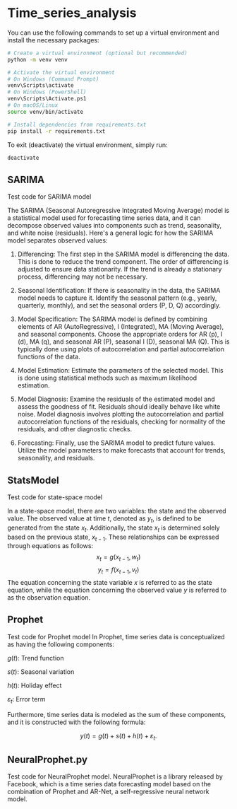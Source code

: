# Time_series_analysis

You can use the following commands to set up a virtual environment and install the necessary packages:

```sh
# Create a virtual environment (optional but recommended)
python -m venv venv

# Activate the virtual environment
# On Windows (Command Prompt)
venv\Scripts\activate
# On Windows (PowerShell)
venv\Scripts\Activate.ps1
# On macOS/Linux
source venv/bin/activate

# Install dependencies from requirements.txt
pip install -r requirements.txt
```

To exit (deactivate) the virtual environment, simply run:

```sh
deactivate
```


## SARIMA
Test code for SARIMA model

The SARIMA (Seasonal Autoregressive Integrated Moving Average) model is a statistical model used for forecasting time series data, and it can decompose observed values into components such as trend, seasonality, and white noise (residuals). Here's a general logic for how the SARIMA model separates observed values:

1. Differencing:
The first step in the SARIMA model is differencing the data. This is done to reduce the trend component. The order of differencing is adjusted to ensure data stationarity. If the trend is already a stationary process, differencing may not be necessary.

2. Seasonal Identification:
If there is seasonality in the data, the SARIMA model needs to capture it. Identify the seasonal pattern (e.g., yearly, quarterly, monthly), and set the seasonal orders (P, D, Q) accordingly.

3. Model Specification:
The SARIMA model is defined by combining elements of AR (AutoRegressive), I (Integrated), MA (Moving Average), and seasonal components. Choose the appropriate orders for AR (p), I (d), MA (q), and seasonal AR (P), seasonal I (D), seasonal MA (Q). This is typically done using plots of autocorrelation and partial autocorrelation functions of the data.

4. Model Estimation:
Estimate the parameters of the selected model. This is done using statistical methods such as maximum likelihood estimation.

5. Model Diagnosis:
Examine the residuals of the estimated model and assess the goodness of fit. Residuals should ideally behave like white noise. Model diagnosis involves plotting the autocorrelation and partial autocorrelation functions of the residuals, checking for normality of the residuals, and other diagnostic checks.

6. Forecasting:
Finally, use the SARIMA model to predict future values. Utilize the model parameters to make forecasts that account for trends, seasonality, and residuals.



## StatsModel
Test code for state-space model

In a state-space model, there are two variables: the state and the observed value. The observed value at time $t$, denoted as $y_t$, is defined to be generated from the state $x_t$. Additionally, the state $x_t$ is determined solely based on the previous state, $x_{t-1}$. These relationships can be expressed through equations as follows:
$$x_t = g(x_{t-1},w_t)$$ 
$$y_t = f(x_{t-1},v_t)$$
The equation concerning the state variable $x$ is referred to as the state equation, while the equation concerning the observed value $y$ is referred to as the observation equation.

## Prophet
Test code for Prophet model
In Prophet, time series data is conceptualized as having the following components:

$g(t)$: Trend function

$s(t)$: Seasonal variation

$h(t)$: Holiday effect

$ε_t$: Error term

Furthermore, time series data is modeled as the sum of these components, and it is constructed with the following formula:

$$y(t) = g(t) + s(t) + h(t) + ε_t.$$






## NeuralProphet.py
Test code for NeuralProphet model.
NeuralProphet is a library released by Facebook, which is a time series data forecasting model based on the combination of Prophet and AR-Net, a self-regressive neural network model.

